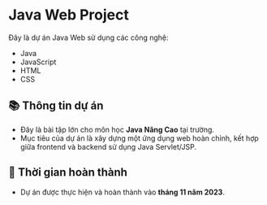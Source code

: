 # Java Web Project

Đây là dự án Java Web sử dụng các công nghệ:
- Java
- JavaScript
- HTML
- CSS

## 📚 Thông tin dự án
- Đây là bài tập lớn cho môn học **Java Nâng Cao** tại trường.
- Mục tiêu của dự án là xây dựng một ứng dụng web hoàn chỉnh, kết hợp giữa frontend và backend sử dụng Java Servlet/JSP.

## 📅 Thời gian hoàn thành
- Dự án được thực hiện và hoàn thành vào **tháng 11 năm 2023**.
